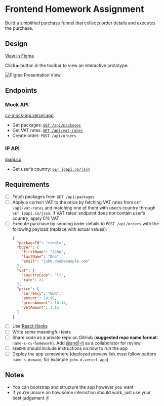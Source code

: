 # Frontend Homework Assignment

Build a simplified purchase funnel that collects order details and executes the purchase.

## Design

[View in Figma](https://www.figma.com/file/5X88xmrbshv98i9w1ywut4/Frontend-Homework-Assignment?node-id=0%3A1)

Click <kbd>▶</kbd> button in the toolbar to view an interactive prototype:

<img src="https://d33v4339jhl8k0.cloudfront.net/docs/assets/5aa962fe2c7d3a2c4983093d/images/5d9420f12c7d3a7e9ae1e571/file-SiluksfJfC.png" alt="Figma Presentation View" />

## Endpoints

### Mock API

[cv-mock-api.vercel.app](https://cv-mock-api.vercel.app)

- Get packages: [`GET /api/packages`](https://cv-mock-api.vercel.app/api/packages)
- Get VAT rates: [`GET /api/vat-rates`](https://cv-mock-api.vercel.app/api/vat-rates)
- Create order: `POST /api/orders`

### IP API

[ipapi.co](https://ipapi.co)

- Get user’s country: [`GET ipapi.co/json`](https://ipapi.co/json)

## Requirements

- [ ] Fetch packages from `GET /api/packages`
- [ ] Apply a correct VAT to the price by fetching VAT rates from `GET /api/vat-rates` and matching one of them with user’s country through `GET ipapi.co/json`. If VAT rates’ endpoint does not contain user’s country, apply 0% VAT
- [ ] Execute purchase by sending order details to `POST /api/orders` with the following payload (replace with actual values):
  ```json
  {
    "packageId": "single",
    "buyer": {
      "firstName": "John",
      "lastName": "Doe",
      "email": "john.doe@example.com"
    },
    "vat": {
      "countryCode": "lt",
      "rate": 21
    },
    "price": {
      "currency": "EUR",
      "amount": 14.99,
      "grossAmount": 18.14,
      "vatAmount": 3.15
    }
  }
  ```
- [ ] Use [React Hooks](https://reactjs.org/docs/hooks-reference.html)
- [ ] Write some meaningful tests
- [ ] Share code as a private repo on GitHub (**suggested repo name format**: `name-s-cv-homework`). Add [@and1-lt](https://github.com/and1-lt/) as a collaborator for review
- [ ] `README` should include instructions on how to run the app
- [ ] Deploy the app somewhere (deployed preview link must follow pattern `name-s.domain`, for example `john-d.vercel.app`)

## Notes

- You can bootstrap and structure the app however you want
- If you’re unsure on how some interaction should work, just use your best judgement ✌️
